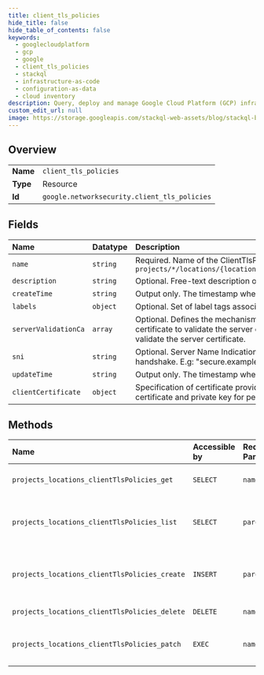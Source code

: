 ```yaml
---
title: client_tls_policies
hide_title: false
hide_table_of_contents: false
keywords:
  - googlecloudplatform
  - gcp
  - google
  - client_tls_policies
  - stackql
  - infrastructure-as-code
  - configuration-as-data
  - cloud inventory
description: Query, deploy and manage Google Cloud Platform (GCP) infrastructure and resources using SQL
custom_edit_url: null
image: https://storage.googleapis.com/stackql-web-assets/blog/stackql-blog-post-featured-image.png
---
```

  
    

## Overview
<table><tbody>
<tr><td><b>Name</b></td><td><code>client_tls_policies</code></td></tr>
<tr><td><b>Type</b></td><td>Resource</td></tr>
<tr><td><b>Id</b></td><td><code>google.networksecurity.client_tls_policies</code></td></tr>
</tbody></table>

## Fields
| Name | Datatype | Description |
|:-----|:---------|:------------|
| `name` | `string` | Required. Name of the ClientTlsPolicy resource. It matches the pattern `projects/*/locations/{location}/clientTlsPolicies/{client_tls_policy}` |
| `description` | `string` | Optional. Free-text description of the resource. |
| `createTime` | `string` | Output only. The timestamp when the resource was created. |
| `labels` | `object` | Optional. Set of label tags associated with the resource. |
| `serverValidationCa` | `array` | Optional. Defines the mechanism to obtain the Certificate Authority certificate to validate the server certificate. If empty, client does not validate the server certificate. |
| `sni` | `string` | Optional. Server Name Indication string to present to the server during TLS handshake. E.g: "secure.example.com". |
| `updateTime` | `string` | Output only. The timestamp when the resource was updated. |
| `clientCertificate` | `object` | Specification of certificate provider. Defines the mechanism to obtain the certificate and private key for peer to peer authentication. |
## Methods
| Name | Accessible by | Required Params | Description |
|:-----|:--------------|:----------------|:------------|
| `projects_locations_clientTlsPolicies_get` | `SELECT` | `name` | Gets details of a single ClientTlsPolicy. |
| `projects_locations_clientTlsPolicies_list` | `SELECT` | `parent` | Lists ClientTlsPolicies in a given project and location. |
| `projects_locations_clientTlsPolicies_create` | `INSERT` | `parent` | Creates a new ClientTlsPolicy in a given project and location. |
| `projects_locations_clientTlsPolicies_delete` | `DELETE` | `name` | Deletes a single ClientTlsPolicy. |
| `projects_locations_clientTlsPolicies_patch` | `EXEC` | `name` | Updates the parameters of a single ClientTlsPolicy. |
